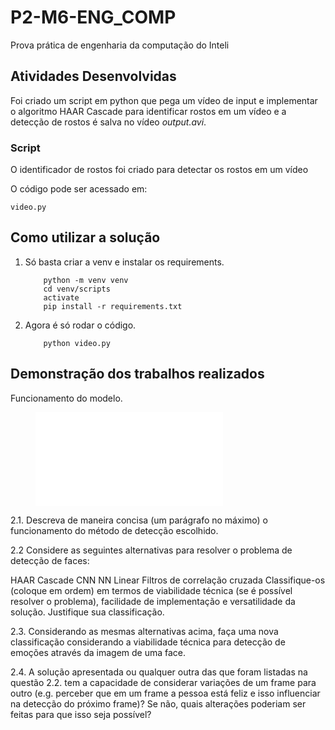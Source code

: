 # P2-M6-ENG_COMP
 Prova prática de engenharia da computação do Inteli 

## Atividades Desenvolvidas 
Foi criado um script em python que pega um vídeo de input e implementar o algoritmo HAAR Cascade para identificar rostos em um vídeo e a detecção de rostos é salva no vídeo *output.avi*. 

### Script 
O identificador de rostos foi criado para detectar os rostos em um vídeo 

O código pode ser acessado em: 

    video.py


## Como utilizar a solução 


1. Só basta criar a venv e instalar os requirements.

    ```console 
        python -m venv venv
        cd venv/scripts 
        activate
        pip install -r requirements.txt
    ``` 

2. Agora é só rodar o código.
    ```console 
        python video.py
    ``` 

## Demonstração dos trabalhos realizados 
Funcionamento do modelo. 

<figure class="video_container">
  <iframe src="la_cabra.mp4" frameborder="0" allowfullscreen="true"> 
</iframe>
</figure>

2.1.
Descreva de maneira concisa (um parágrafo no máximo) o funcionamento do método de detecção escolhido.

2.2
Considere as seguintes alternativas para resolver o problema de detecção de faces:

HAAR Cascade
CNN
NN Linear
Filtros de correlação cruzada
Classifique-os (coloque em ordem) em termos de viabilidade técnica (se é possível resolver o problema), facilidade de implementação e versatilidade da solução. Justifique sua classificação.

2.3.
Considerando as mesmas alternativas acima, faça uma nova classificação considerando a viabilidade técnica para detecção de emoções através da imagem de uma face.

2.4.
A solução apresentada ou qualquer outra das que foram listadas na questão 2.2. tem a capacidade de considerar variações de um frame para outro (e.g. perceber que em um frame a pessoa está feliz e isso influenciar na detecção do próximo frame)? Se não, quais alterações poderiam ser feitas para que isso seja possível?